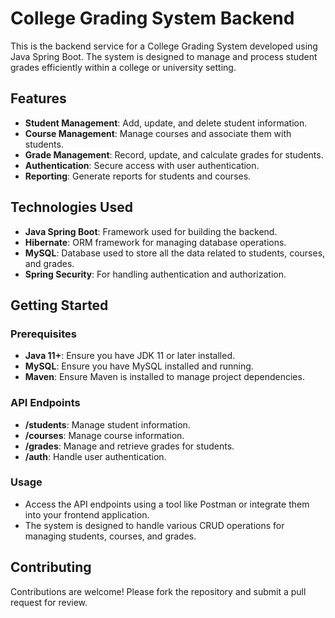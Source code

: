 # College Grading System Backend

This is the backend service for a College Grading System developed using Java Spring Boot. The system is designed to manage and process student grades efficiently within a college or university setting.

## Features

- **Student Management**: Add, update, and delete student information.
- **Course Management**: Manage courses and associate them with students.
- **Grade Management**: Record, update, and calculate grades for students.
- **Authentication**: Secure access with user authentication.
- **Reporting**: Generate reports for students and courses.

## Technologies Used

- **Java Spring Boot**: Framework used for building the backend.
- **Hibernate**: ORM framework for managing database operations.
- **MySQL**: Database used to store all the data related to students, courses, and grades.
- **Spring Security**: For handling authentication and authorization.

## Getting Started

### Prerequisites

- **Java 11+**: Ensure you have JDK 11 or later installed.
- **MySQL**: Ensure you have MySQL installed and running.
- **Maven**: Ensure Maven is installed to manage project dependencies.


### API Endpoints

- **/students**: Manage student information.
- **/courses**: Manage course information.
- **/grades**: Manage and retrieve grades for students.
- **/auth**: Handle user authentication.

### Usage

- Access the API endpoints using a tool like Postman or integrate them into your frontend application.
- The system is designed to handle various CRUD operations for managing students, courses, and grades.

## Contributing

Contributions are welcome! Please fork the repository and submit a pull request for review.
